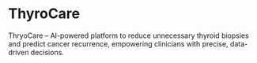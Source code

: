 # ThyroCare
ThryoCare – AI-powered platform to reduce unnecessary thyroid biopsies and predict cancer recurrence, empowering clinicians with precise, data-driven decisions.
